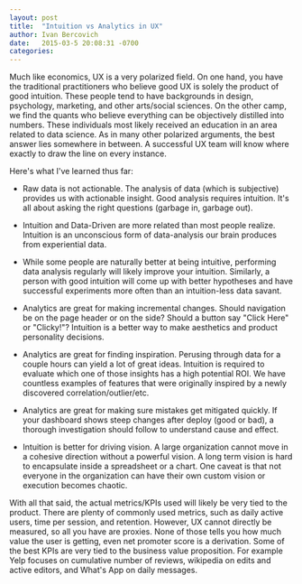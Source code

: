 ```yaml
---
layout: post
title:  "Intuition vs Analytics in UX"
author: Ivan Bercovich
date:   2015-03-5 20:08:31 -0700
categories:
---
```

Much like economics, UX is a very polarized field. On one hand, you have the traditional practitioners who believe good UX is solely the product of good intuition. These people tend to have backgrounds in design, psychology, marketing, and other arts/social sciences. On the other camp, we find the quants who believe everything can be objectively distilled into numbers. These individuals most likely received an education in an area related to data science. As in many other polarized arguments, the best answer lies somewhere in between. A successful UX team will know where exactly to draw the line on every instance.

Here's what I've learned thus far:

- Raw data is not actionable. The analysis of data (which is subjective) provides us with actionable insight. Good analysis requires intuition. It's all about asking the right questions (garbage in, garbage out).

- Intuition and Data-Driven are more related than most people realize. Intuition is an unconscious form of data-analysis our brain produces from experiential data.

- While some people are naturally better at being intuitive, performing data analysis regularly will likely improve your intuition. Similarly, a person with good intuition will come up with better hypotheses and have successful experiments more often than an intuition-less data savant.

- Analytics are great for making incremental changes. Should navigation be on the page header or on the side? Should a button say "Click Here" or "Clicky!"? Intuition is a better way to make aesthetics and product personality decisions.

- Analytics are great for finding inspiration. Perusing through data for a couple hours can yield a lot of great ideas. Intuition is required to evaluate which one of those insights has a high potential ROI. We have countless examples of features that were originally inspired by a newly discovered correlation/outlier/etc.

- Analytics are great for making sure mistakes get mitigated quickly. If your dashboard shows steep changes after deploy (good or bad), a thorough investigation should follow to understand cause and effect.

- Intuition is better for driving vision. A large organization cannot move in a cohesive direction without a powerful vision. A long term vision is hard to encapsulate inside a spreadsheet or a chart. One caveat is that not everyone in the organization can have their own custom vision or execution becomes chaotic.

With all that said, the actual metrics/KPIs used will likely be very tied to the product. There are plenty of commonly used metrics, such as daily active users, time per session, and retention. However, UX cannot directly be measured, so all you have are proxies. None of those tells you how much value the user is getting, even net promoter score is a derivation. Some of the best KPIs are very tied to the business value proposition. For example Yelp focuses on cumulative number of reviews, wikipedia on edits and active editors, and What's App on daily messages.
